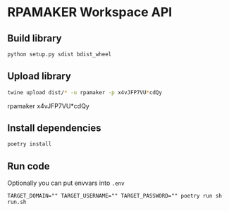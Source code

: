 # RPAMAKER Workspace API

## Build library

```bash
python setup.py sdist bdist_wheel
```

## Upload library

```bash
twine upload dist/* -u rpamaker -p x4vJFP7VU*cdQy
```

rpamaker
x4vJFP7VU*cdQy

## Install dependencies

```bash
poetry install
```

## Run code

Optionally you can put envvars into `.env`

```
TARGET_DOMAIN="" TARGET_USERNAME="" TARGET_PASSWORD="" poetry run sh run.sh
```

